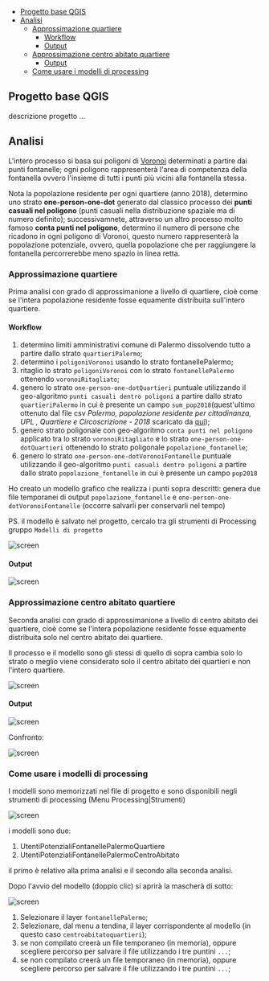 <!-- TOC -->

- [Progetto base QGIS](#progetto-base-qgis)
- [Analisi](#analisi)
  - [Approssimazione quartiere](#approssimazione-quartiere)
    - [Workflow](#workflow)
    - [Output](#output)
  - [Approssimazione centro abitato quartiere](#approssimazione-centro-abitato-quartiere)
    - [Output](#output-1)
  - [Come usare i modelli di processing](#come-usare-i-modelli-di-processing)

<!-- /TOC -->

## Progetto base QGIS

descrizione progetto ...

## Analisi

L'intero processo si basa sui poligoni di [Voronoi](https://it.wikipedia.org/wiki/Diagramma_di_Voronoi) determinati a partire dai punti fontanelle; ogni poligono rappresenterà l'area di competenza della fontanella ovvero l'insieme di tutti i punti più vicini alla fontanella stessa.

Nota la popolazione residente per ogni quartiere (anno 2018), determino uno strato **one-person-one-dot** generato dal classico processo dei **punti casuali nel poligono** (punti casuali nella distribuzione spaziale ma di numero definito); successivamnete, attraverso un altro processo molto famoso **conta punti nel poligono**, determino il numero di persone che ricadono in ogni poligono di Voronoi, questo numero rappresenterà la popolazione potenziale, ovvero, quella popolazione che per raggiungere la fontanella percorrerebbe meno spazio in linea retta.

### Approssimazione quartiere

Prima analisi con grado di approssimanione a livello di quartiere, cioè come se l'intera popolazione residente fosse equamente distribuita sull'intero quartiere.



#### Workflow

1. determino limiti amministrativi comune di Palermo dissolvendo tutto a partire dallo strato `quartieriPalermo`;
2. determino i `poligoniVoronoi`  usando lo strato fontanellePalermo;
3. ritaglio lo strato `poligoniVoronoi` con lo strato `fontanellePalermo` ottenendo `voronoiRitagliato`;
4. genero lo strato `one-person-one-dotQuartieri` puntuale utilizzando il geo-algoritmo `punti casuali dentro poligoni` a partire dallo strato `quartieriPalermo` in cui è presente un campo `sum_pop2018`(quest'ultimo ottenuto dal file csv _Palermo, popolazione residente per cittadinanza, UPL , Quartiere e Circoscrizione - 2018_ scaricato da [qui](https://data.world/gbvitrano/popolazione-residente-a-palermo-upl));
5. genero strato poligonale con geo-algoritmo `conta punti nel poligono` applicato tra lo strato `voronoiRitagliato` e lo strato `one-person-one-dotQuartieri` ottenendo lo strato poligonale `popolazione_fontanelle`;
6. genero lo strato `one-person-one-dotVoronoiFontanelle` puntuale utilizzando il geo-algoritmo `punti casuali dentro poligoni` a partire dallo strato `popolazione_fontanelle` in cui è presente un campo `pop2018`

Ho creato un modello grafico che realizza i punti sopra descritti: genera due file temporanei di output `popolazione_fontanelle`  e `one-person-one-dotVoronoiFontanelle` (occorre salvarli per conservarli nel tempo) 

PS. il modello è salvato nel progetto, cercalo tra gli strumenti di Processing gruppo `Modelli di progetto`

![screen](./imgs/processo.png)

#### Output

![screen](./imgs/quartieri.png)

### Approssimazione centro abitato quartiere

Seconda analisi con grado di approssimanione a livello di centro abitato dei quartiere, cioè come se l'intera popolazione residente fosse equamente distribuita solo nel centro abitato dei quartiere.

Il processo e il modello sono gli stessi di quello di sopra cambia solo lo strato o meglio viene considerato solo il centro abitato dei quartieri e non l'intero quartiere.

![screen](./imgs/processo2.png)

#### Output

![screen](./imgs/CentroAbitatoQuartieri.png)

Confronto:

![screen](./imgs/confronto.png)

### Come usare i modelli di processing

I modelli sono memorizzati nel file di progetto e sono disponibili negli strumenti di processing (Menu Processing|Strumenti)

![screen](./imgs/processing.png)

i modelli sono due:
1. UtentiPotenzialiFontanellePalermoQuartiere
2. UtentiPotenzialiFontanellePalermoCentroAbitato

il primo è relativo alla prima analisi e il secondo alla seconda analisi.

Dopo l'avvio del modello (doppio clic) si aprirà la mascherà di sotto:

![screen](./imgs/maschera.png)

1. Selezionare il layer `fontanellePalermo`;
2. Selezionare, dal menu a tendina, il layer corrispondente al modello (in questo caso `centroabitatoquartieri`);
3. se non compilato creerà un file temporaneo (in memoria), oppure scegliere percorso per salvare il file utilizzando i tre puntini `...`;
4. se non compilato creerà un file temporaneo (in memoria), oppure scegliere percorso per salvare il file utilizzando i tre puntini `...`;